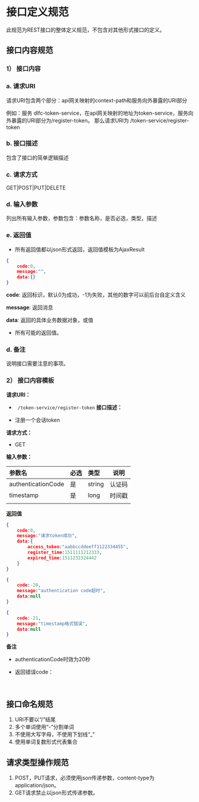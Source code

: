 # 接口定义规范

此规范为REST接口的整体定义规范，不包含对其他形式接口的定义。



## 接口内容规范

### 1） 接口内容

### **a. 请求URI**

请求URI包含两个部分：api网关映射的context-path和服务向外暴露的URI部分

例如：服务 dlfc-token-service，在api网关映射的地址为token-service，服务向外暴露的URI部分为/register-token。 那么请求URI为 /token-service/register-token

### **b. 接口描述**

包含了接口的简单逻辑描述

### **c. 请求方式**

GET|POST|PUT|DELETE

### **d. 输入参数**

列出所有输入参数，参数包含：参数名称，是否必选，类型，描述

### **e. 返回值**

- 所有返回值都以json形式返回，返回值模板为AjaxResult

```json
{
    code:0,
    message:"",
    data:{}
}
```

**code**: 返回标识，默认0为成功，-1为失败，其他的数字可以前后台自定义含义

**message**: 返回消息

**data**: 返回的具体业务数据对象，或值



- 所有可能的返回值。



### **d. 备注**

说明接口需要注意的事项。



### 2） 接口内容模板

**请求URI：** 
- ` /token-service/register-token`
**接口描述：** 

- 注册一个会话token

**请求方式：**
- GET 

**输入参数：** 

| 参数名             | 必选 | 类型   | 说明   |
| :----------------- | :--- | :----- | ------ |
| authenticationCode | 是   | string | 认证码 |
| timestamp          | 是   | long   | 时间戳 |
|                    |      |        |        |

 **返回值**

```json
{
    code:0,
    message:"请求token成功",
    data:{
        access_token:"aabbccddeeff1122334455",
        register_time:1511111212333,
        expired_time:1511232324442
    }
}
```

```json
{
    code:-20,
    message:"authentication code超时",
    data:null
}
```

```json
{
    code:-21,
    message:"timestamp格式错误",
    data:null
}
```

 **备注** 

- authenticationCode时效为20秒

- 返回错误code：

  ​


## 接口命名规范

1. URI不要以“/”结尾
2. 多个单词使用“-”分割单词
3. 不使用大写字母，不使用下划线“_"
4. 使用单词复数形式代表集合



## 请求类型操作规范

1. POST，PUT请求，必须使用json传递参数，content-type为application/json。
2. GET请求禁止以json形式传递参数。